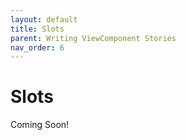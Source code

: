 ```yaml
---
layout: default
title: Slots
parent: Writing ViewComponent Stories
nav_order: 6
---
```


# Slots

Coming Soon!
